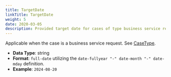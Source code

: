 ```yaml
---
title: TargetDate
linkTitle: TargetDate
weight: 5
date: 2020-03-05
description: Provided target date for cases of type business service request
---
```


Applicable when the case is a business service request. See [CaseType](/docs/shared_services/supportapi/formats/case_type).

* **Data Type**: string
* **Format**: `full-date` utilizing the `date-fullyear "-" date-month "-" date-mday` definition.
* **Example**: `2024-08-20`